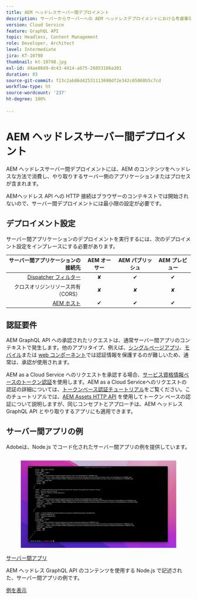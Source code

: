```yaml
---
title: AEM ヘッドレスサーバー間デプロイメント
description: サーバーからサーバーへの AEM ヘッドレスデプロイメントにおける考慮事項について説明します。
version: Cloud Service
feature: GraphQL API
topic: Headless, Content Management
role: Developer, Architect
level: Intermediate
jira: KT-10798
thumbnail: kt-10798.jpg
exl-id: d4ae08d9-dc43-4414-ab75-26853186a301
duration: 83
source-git-commit: f23c2ab86d42531113690df2e342c65060b5c7cd
workflow-type: ht
source-wordcount: '237'
ht-degree: 100%

---
```


# AEM ヘッドレスサーバー間デプロイメント

AEM ヘッドレスサーバー間デプロイメントには、AEM のコンテンツをヘッドレスな方法で消費し、やり取りするサーバー側のアプリケーションまたはプロセスが含まれます。

AEMヘッドレス API への HTTP 接続はブラウザーのコンテキストでは開始されないので、サーバー間デプロイメントには最小限の設定が必要です。

## デプロイメント設定

サーバー間アプリケーションのデプロイメントを実行するには、次のデプロイメント設定をインプレースにする必要があります。

| サーバー間アプリケーションの接続先 | AEM オーサー | AEM パブリッシュ | AEM プレビュー |
|---------------------------------------------------------------:|:----------:|:-----------:|:-----------:|
| [Dispatcher フィルター](./configurations/dispatcher-filters.md) | ✘ | ✔ | ✔ |
| クロスオリジンリソース共有（CORS） | ✘ | ✘ | ✘ |
| [AEM ホスト](./configurations/aem-hosts.md) | ✔ | ✔ | ✔ |

## 認証要件

AEM GraphQL API への承認されたリクエストは、通常サーバー間アプリのコンテキストで発生します。他のアプリタイプ、例えば、[シングルページアプリ](./spa.md)、[モバイル](./mobile.md)または [web コンポーネント](./web-component.md)では認証情報を保護するのが難しいため、通常は、承認が使用されます。

AEM as a Cloud Service へのリクエストを承認する場合、[サービス資格情報ベースのトークン認証](https://experienceleague.adobe.com/docs/experience-manager-cloud-service/content/implementing/developing/generating-access-tokens-for-server-side-apis.html?lang=ja)を使用します。AEM as a Cloud Serviceへのリクエストの認証の詳細については、[トークンベース認証チュートリアル](https://experienceleague.adobe.com/docs/experience-manager-learn/getting-started-with-aem-headless/authentication/overview.html?lang=ja)をご覧ください。このチュートリアルでは、[AEM Assets HTTP API](https://experienceleague.adobe.com/docs/experience-manager-cloud-service/content/assets/admin/mac-api-assets.html?lang=ja) を使用してトークン ベースの認証について説明しますが、同じコンセプトとアプローチは、AEM ヘッドレス GraphQL API とやり取りするアプリにも適用できます。

## サーバー間アプリの例

Adobeは、Node.js でコード化されたサーバー間アプリの例を提供しています。

<div class="columns is-multiline">
    <!-- Server-to-server app -->
    <div class="column is-half-tablet is-half-desktop is-one-third-widescreen" aria-label="Server-to-server app" tabindex="0">
       <div class="card">
           <div class="card-image">
               <figure class="image is-16by9">
                   <a href="../example-apps/server-to-server-app.md" title="サーバー間アプリ" tabindex="-1">
                       <img class="is-bordered-r-small" src="../example-apps/assets/server-to-server-app/server-to-server-card.png" alt="サーバー間アプリ">
                   </a>
               </figure>
           </div>
           <div class="card-content is-padded-small">
               <div class="content">
                   <p class="headline is-size-6 has-text-weight-bold"><a href="../example-apps/server-to-server-app.md" title="サーバー間アプリ">サーバー間アプリ</a></p>
                   <p class="is-size-6">AEM ヘッドレス GraphQL API のコンテンツを使用する Node.js で記述された、サーバー間アプリの例です。</p>
                   <a href="../example-apps/server-to-server-app.md" class="spectrum-Button spectrum-Button--outline spectrum-Button--primary spectrum-Button--sizeM">
                       <span class="spectrum-Button-label has-no-wrap has-text-weight-bold">例を表示</span>
                   </a>
               </div>
           </div>
       </div>
    </div>
</div>
